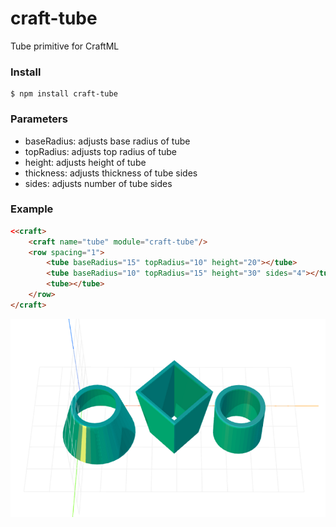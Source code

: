 # craft-tube
Tube primitive for CraftML

### Install
    $ npm install craft-tube

### Parameters
- baseRadius: adjusts base radius of tube
- topRadius: adjusts top radius of tube
- height: adjusts height of tube
- thickness: adjusts thickness of tube sides
- sides: adjusts number of tube sides

### Example
```html
<<craft>
    <craft name="tube" module="craft-tube"/>
    <row spacing="1">
        <tube baseRadius="15" topRadius="10" height="20"></tube>
        <tube baseRadius="10" topRadius="15" height="30" sides="4"></tube>
        <tube></tube>
    </row>
</craft>
```

![example](example.png)